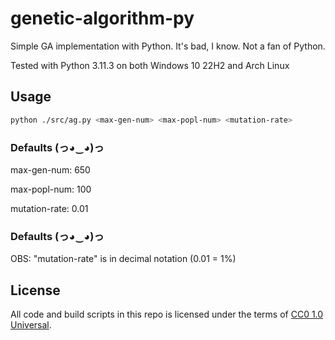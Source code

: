 # genetic-algorithm-py
Simple GA implementation with Python. It's bad, I know. Not a fan of Python. 

Tested with Python 3.11.3 on both Windows 10 22H2 and Arch Linux

## Usage

```bash
python ./src/ag.py <max-gen-num> <max-popl-num> <mutation-rate>
```
### Defaults (っ◕‿◕)っ

max-gen-num: 650

max-popl-num: 100

mutation-rate: 0.01

### Defaults (っ◕‿◕)っ

OBS: "mutation-rate" is in decimal notation (0.01 = 1%)

## License

All code and build scripts in this repo is licensed under the terms of [CC0 1.0 Universal](https://creativecommons.org/publicdomain/zero/1.0/).
